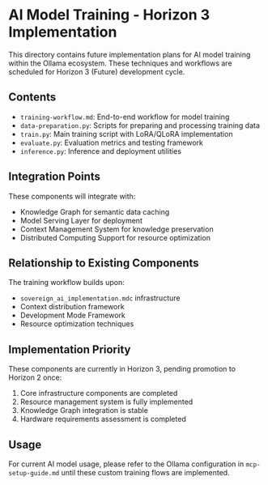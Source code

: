 # AI Model Training - Horizon 3 Implementation

This directory contains future implementation plans for AI model training within the Ollama ecosystem. These techniques and workflows are scheduled for Horizon 3 (Future) development cycle.

## Contents

- `training-workflow.md`: End-to-end workflow for model training
- `data-preparation.py`: Scripts for preparing and processing training data
- `train.py`: Main training script with LoRA/QLoRA implementation
- `evaluate.py`: Evaluation metrics and testing framework
- `inference.py`: Inference and deployment utilities

## Integration Points

These components will integrate with:
- Knowledge Graph for semantic data caching
- Model Serving Layer for deployment
- Context Management System for knowledge preservation
- Distributed Computing Support for resource optimization

## Relationship to Existing Components

The training workflow builds upon:
- `sovereign_ai_implementation.mdc` infrastructure
- Context distribution framework
- Development Mode Framework
- Resource optimization techniques

## Implementation Priority

These components are currently in Horizon 3, pending promotion to Horizon 2 once:
1. Core infrastructure components are completed
2. Resource management system is fully implemented
3. Knowledge Graph integration is stable
4. Hardware requirements assessment is completed

## Usage

For current AI model usage, please refer to the Ollama configuration in `mcp-setup-guide.md` until these custom training flows are implemented. 